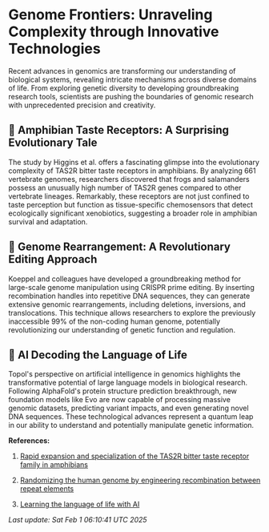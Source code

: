 # Genome Frontiers: Unraveling Complexity through Innovative Technologies

Recent advances in genomics are transforming our understanding of biological systems, revealing intricate mechanisms across diverse domains of life. From exploring genetic diversity to developing groundbreaking research tools, scientists are pushing the boundaries of genomic research with unprecedented precision and creativity.

## 🧬 Amphibian Taste Receptors: A Surprising Evolutionary Tale

The study by Higgins et al. offers a fascinating glimpse into the evolutionary complexity of TAS2R bitter taste receptors in amphibians. By analyzing 661 vertebrate genomes, researchers discovered that frogs and salamanders possess an unusually high number of TAS2R genes compared to other vertebrate lineages. Remarkably, these receptors are not just confined to taste perception but function as tissue-specific chemosensors that detect ecologically significant xenobiotics, suggesting a broader role in amphibian survival and adaptation.

## 🔬 Genome Rearrangement: A Revolutionary Editing Approach

Koeppel and colleagues have developed a groundbreaking method for large-scale genome manipulation using CRISPR prime editing. By inserting recombination handles into repetitive DNA sequences, they can generate extensive genomic rearrangements, including deletions, inversions, and translocations. This technique allows researchers to explore the previously inaccessible 99% of the non-coding human genome, potentially revolutionizing our understanding of genetic function and regulation.

## 🧫 AI Decoding the Language of Life

Topol's perspective on artificial intelligence in genomics highlights the transformative potential of large language models in biological research. Following AlphaFold's protein structure prediction breakthrough, new foundation models like Evo are now capable of processing massive genomic datasets, predicting variant impacts, and even generating novel DNA sequences. These technological advances represent a quantum leap in our ability to understand and potentially manipulate genetic information.

**References:**

1. [Rapid expansion and specialization of the TAS2R bitter taste receptor family in amphibians](https://pubmed.ncbi.nlm.nih.gov/39888968)

2. [Randomizing the human genome by engineering recombination between repeat elements](https://pubmed.ncbi.nlm.nih.gov/39883775)

3. [Learning the language of life with AI](https://pubmed.ncbi.nlm.nih.gov/39883757)

*Last update: Sat Feb  1 06:10:41 UTC 2025*
